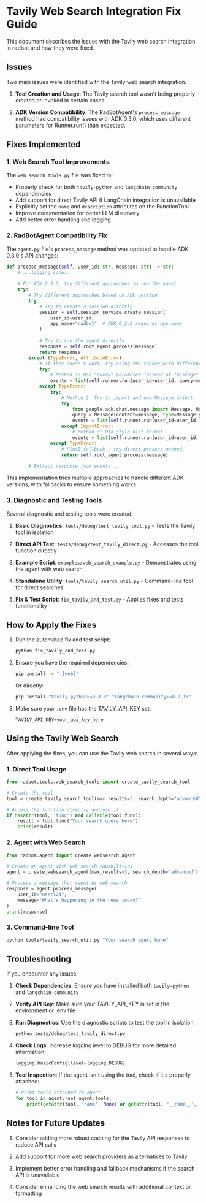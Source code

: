 # Tavily Web Search Integration Fix Guide

<!-- Version: 0.4.0 | Last Updated: 2025-05-07 -->


This document describes the issues with the Tavily web search integration in radbot and how they were fixed.

## Issues

Two main issues were identified with the Tavily web search integration:

1. **Tool Creation and Usage**: The Tavily search tool wasn't being properly created or invoked in certain cases.
   
2. **ADK Version Compatibility**: The RadBotAgent's `process_message` method had compatibility issues with ADK 0.3.0, which uses different parameters for Runner.run() than expected.

## Fixes Implemented

### 1. Web Search Tool Improvements

The `web_search_tools.py` file was fixed to:

- Properly check for both `tavily-python` and `langchain-community` dependencies
- Add support for direct Tavily API if LangChain integration is unavailable
- Explicitly set the `name` and `description` attributes on the FunctionTool
- Improve documentation for better LLM discovery
- Add better error handling and logging

### 2. RadBotAgent Compatibility Fix

The `agent.py` file's `process_message` method was updated to handle ADK 0.3.0's API changes:

```python
def process_message(self, user_id: str, message: str) -> str:
    # ...logging code...
    
    # For ADK 0.3.0, try different approaches to run the agent
    try:
        # Try different approaches based on ADK version
        try:
            # Try to create a session directly
            session = self.session_service.create_session(
                user_id=user_id, 
                app_name="radbot"  # ADK 0.3.0 requires app_name
            )
            
            # Try to run the agent directly
            response = self.root_agent.process(message)
            return response
        except (TypeError, AttributeError):
            # If that doesn't work, try using the runner with different parameters
            try:
                # Method 1: Use "query" parameter instead of "message"
                events = list(self.runner.run(user_id=user_id, query=message))
            except TypeError:
                try:
                    # Method 2: Try to import and use Message object
                    try:
                        from google.adk.chat.message import Message, MessageType
                        query = Message(content=message, type=MessageType.HUMAN)
                        events = list(self.runner.run(user_id=user_id, query=query))
                    except ImportError:
                        # Method 3: Old style dict format
                        events = list(self.runner.run(user_id=user_id, text=message))
                except TypeError:
                    # Final fallback - try direct process method
                    return self.root_agent.process(message)
        
        # Extract response from events...
```

This implementation tries multiple approaches to handle different ADK versions, with fallbacks to ensure something works.

### 3. Diagnostic and Testing Tools

Several diagnostic and testing tools were created:

1. **Basic Diagnostics**: `tests/debug/test_tavily_tool.py` - Tests the Tavily tool in isolation

2. **Direct API Test**: `tests/debug/test_tavily_direct.py` - Accesses the tool function directly

3. **Example Script**: `examples/web_search_example.py` - Demonstrates using the agent with web search

4. **Standalone Utility**: `tools/tavily_search_util.py` - Command-line tool for direct searches 

5. **Fix & Test Script**: `fix_tavily_and_test.py` - Applies fixes and tests functionality

## How to Apply the Fixes

1. Run the automated fix and test script:
   ```bash
   python fix_tavily_and_test.py
   ```

2. Ensure you have the required dependencies:
   ```bash
   pip install -e ".[web]"
   ```
   Or directly:
   ```bash
   pip install "tavily-python>=0.3.8" "langchain-community>=0.2.16"
   ```

3. Make sure your `.env` file has the TAVILY_API_KEY set:
   ```
   TAVILY_API_KEY=your_api_key_here
   ```

## Using the Tavily Web Search

After applying the fixes, you can use the Tavily web search in several ways:

### 1. Direct Tool Usage

```python
from radbot.tools.web_search_tools import create_tavily_search_tool

# Create the tool
tool = create_tavily_search_tool(max_results=3, search_depth="advanced")

# Access the function directly and use it
if hasattr(tool, 'func') and callable(tool.func):
    result = tool.func("Your search query here")
    print(result)
```

### 2. Agent with Web Search

```python
from radbot.agent import create_websearch_agent

# Create an agent with web search capabilities
agent = create_websearch_agent(max_results=3, search_depth="advanced")

# Process a message that requires web search
response = agent.process_message(
    user_id="user123",
    message="What's happening in the news today?"
)
print(response)
```

### 3. Command-line Tool

```bash
python tools/tavily_search_util.py "Your search query here"
```

## Troubleshooting

If you encounter any issues:

1. **Check Dependencies**: Ensure you have installed both `tavily-python` and `langchain-community`

2. **Verify API Key**: Make sure your TAVILY_API_KEY is set in the environment or .env file

3. **Run Diagnostics**: Use the diagnostic scripts to test the tool in isolation:
   ```bash
   python tests/debug/test_tavily_direct.py
   ```

4. **Check Logs**: Increase logging level to DEBUG for more detailed information:
   ```python
   logging.basicConfig(level=logging.DEBUG)
   ```

5. **Tool Inspection**: If the agent isn't using the tool, check if it's properly attached:
   ```python
   # Print tools attached to agent
   for tool in agent.root_agent.tools:
       print(getattr(tool, 'name', None) or getattr(tool, '__name__', str(tool)))
   ```

## Notes for Future Updates

1. Consider adding more robust caching for the Tavily API responses to reduce API calls

2. Add support for more web search providers as alternatives to Tavily

3. Implement better error handling and fallback mechanisms if the search API is unavailable

4. Consider enhancing the web search results with additional context or formatting